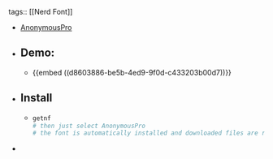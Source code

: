 tags:: [[Nerd Font]]

- [AnonymousPro](https://github.com/ryanoasis/nerd-fonts/tree/master/patched-fonts/AnonymousPro)
- ## Demo:
	- {{embed ((d8603886-be5b-4ed9-9f0d-c433203b00d7))}}
- ## Install
	- ```bash
	  getnf
	  # then just select AnonymousPro
	  # the font is automatically installed and downloaded files are removed
	  ```
-